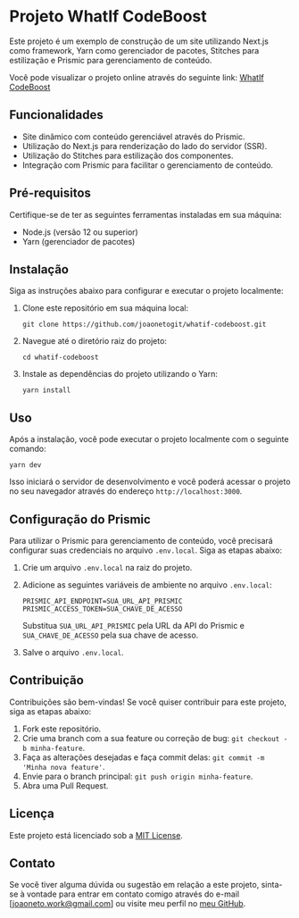 # Projeto WhatIf CodeBoost

Este projeto é um exemplo de construção de um site utilizando Next.js como framework, Yarn como gerenciador de pacotes, Stitches para estilização e Prismic para gerenciamento de conteúdo.

Você pode visualizar o projeto online através do seguinte link: [WhatIf CodeBoost](https://joao-whatif-codeboost.vercel.app/)

## Funcionalidades

- Site dinâmico com conteúdo gerenciável através do Prismic.
- Utilização do Next.js para renderização do lado do servidor (SSR).
- Utilização do Stitches para estilização dos componentes.
- Integração com Prismic para facilitar o gerenciamento de conteúdo.

## Pré-requisitos

Certifique-se de ter as seguintes ferramentas instaladas em sua máquina:

- Node.js (versão 12 ou superior)
- Yarn (gerenciador de pacotes)

## Instalação

Siga as instruções abaixo para configurar e executar o projeto localmente:

1. Clone este repositório em sua máquina local:

   ```
   git clone https://github.com/joaonetogit/whatif-codeboost.git
   ```

2. Navegue até o diretório raiz do projeto:

   ```
   cd whatif-codeboost
   ```

3. Instale as dependências do projeto utilizando o Yarn:

   ```
   yarn install
   ```

## Uso

Após a instalação, você pode executar o projeto localmente com o seguinte comando:

```
yarn dev
```

Isso iniciará o servidor de desenvolvimento e você poderá acessar o projeto no seu navegador através do endereço `http://localhost:3000`.

## Configuração do Prismic

Para utilizar o Prismic para gerenciamento de conteúdo, você precisará configurar suas credenciais no arquivo `.env.local`. Siga as etapas abaixo:

1. Crie um arquivo `.env.local` na raiz do projeto.

2. Adicione as seguintes variáveis de ambiente no arquivo `.env.local`:

   ```
   PRISMIC_API_ENDPOINT=SUA_URL_API_PRISMIC
   PRISMIC_ACCESS_TOKEN=SUA_CHAVE_DE_ACESSO
   ```

   Substitua `SUA_URL_API_PRISMIC` pela URL da API do Prismic e `SUA_CHAVE_DE_ACESSO` pela sua chave de acesso.

3. Salve o arquivo `.env.local`.

## Contribuição

Contribuições são bem-vindas! Se você quiser contribuir para este projeto, siga as etapas abaixo:

1. Fork este repositório.
2. Crie uma branch com a sua feature ou correção de bug: `git checkout -b minha-feature`.
3. Faça as alterações desejadas e faça commit delas: `git commit -m 'Minha nova feature'`.
4. Envie para o branch principal: `git push origin minha-feature`.
5. Abra uma Pull Request.

## Licença

Este projeto está licenciado sob a [MIT License](LICENSE).

## Contato

Se você tiver alguma dúvida ou sugestão em relação a este projeto, sinta-se à vontade para entrar em contato comigo através do e-mail [joaoneto.work@gmail.com] ou visite meu perfil no [meu GitHub](https://github.com/joaonetogit).
